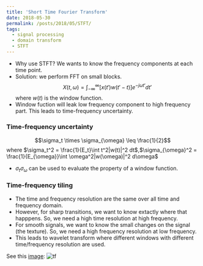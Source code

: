 ```yaml
---
title: 'Short Time Fourier Transform'
date: 2018-05-30
permalink: /posts/2018/05/STFT/
tags:
  - signal processing
  - domain transform
  - STFT
---
```


* Why use STFT? We wants to know the frequency components at each time point.
* Solution: we perform FFT on small blocks. 
$$X(t,\omega) = \int_{-\infty}^{\infty}[x(t\prime)w(t\prime - t)]e^{-j\omega t\prime }dt\prime $$
where $w(t)$ is the window function.
* Window fuction will leak low frequency component to high frequency part. This leads to time-frequency uncertainty.

### Time-frequency uncertainty
$$\sigma_t \times \sigma_{\omega} \leq \frac{1}{2}$$
where $\sigma_t^2 = \frac{1}{E_t}\int t^2|w(t)|^2 dt$,$\sigma_{\omega}^2 = \frac{1}{E_{\omega}}\int \omega^2|w(\omega)|^2 d\omega$
* $\sigma_t \sigma_{\omega}$ can be used to evaluate the property of a window function.

### Time-frequency tiling
* The time and frequency resolution are the same over all time and frequency domain.
* However, for sharp transitions, we want to know extactly where that happpens. So, we need a high time resolution at high frequency.
* For smooth signals, we want to know the small changes on the signal (the texture). So, we need a high frequency resolution at low frequency.
* This leads to wavelet transform where different windows with different time/frequency resolution are used.

See this [image](http://slideplayer.com/slide/10405197/):
![tf](https://github.com/rachel-sunrui/rachel-sunrui.github.io/tree/master/images/tf_tiling.PNG)
